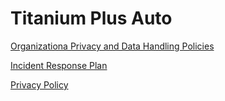 # Titanium Plus Auto
<p><a href="https://titanplusauto.github.io/OrganizationPrivacyAndDataHandlingPolicies">Organizationa Privacy and Data Handling Policies</a></p>
<p><a href="https://titanplusauto.github.io/IncidentResponsePlan.html">Incident Response Plan</a></p>
<p><a href="https://titanplusauto.github.io/PrivacyPolicy.html.htm">Privacy Policy</a></p>
